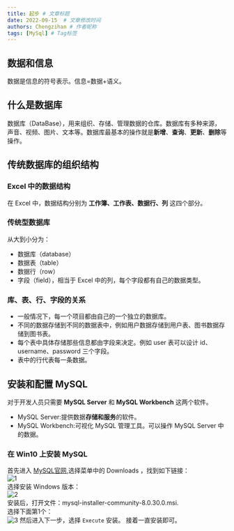 ```yaml
---
title: 起步 # 文章标题
date: 2022-09-15  # 文章修改时间
authors: Chengzihan # 作者昵称
tags: [MySql] # Tag标签
---
```

## 数据和信息

数据是信息的符号表示。信息=数据+语义。

## 什么是数据库

数据库（DataBase），用来组织、存储、管理数据的仓库。数据库有多种来源，声音、视频、图片、文本等。数据库最基本的操作就是**新增**、**查询**、**更新**、**删除**等操作。

## 传统数据库的组织结构

### Excel 中的数据结构

在 Excel 中，数据结构分别为 **工作簿、工作表、数据行、列** 这四个部分。

### 传统型数据库

从大到小分为：  

- 数据库（database）
- 数据表（table）
- 数据行（row）
- 字段（field），相当于 Excel 中的列，每个字段都有自己的数据类型。

### 库、表、行、字段的关系

- 一般情况下，每一个项目都由自己的一个独立的数据库。
- 不同的数据存储到不同的数据表中，例如用户数据存储到用户表、图书数据存储到图书表。  
- 每个表中具体存储那些信息都由字段来决定。例如 user 表可以设计 id、username、password 三个字段。
- 表中的行代表每一条数据。

## 安装和配置 MySQL

对于开发人员只需要 **MySQL Server** 和 **MySQL Workbench** 这两个软件。

- MySQL Server:提供数据**存储和服务**的软件。  
- MySQL Workbench:可视化 MySQL 管理工具。可以操作 MySQL Server 中的数据。

### 在 Win10 上安装 MySQL

首先进入 [MySQL官网](https://www.mysql.com/),选择菜单中的 Downloads ，找到如下链接：  
![1](https://jetzihan-img.oss-cn-beijing.aliyuncs.com/blog/20220816091537.png)  
选择安装 Windows 版本：  
![2](https://jetzihan-img.oss-cn-beijing.aliyuncs.com/blog/20220816091620.png)  
安装后，打开文件：mysql-installer-community-8.0.30.0.msi.  
选择下面第1个：  
![3](https://jetzihan-img.oss-cn-beijing.aliyuncs.com/blog/20220816093817.png)
然后进入下一步，选择 `Execute` 安装。
接着一直安装即可。
